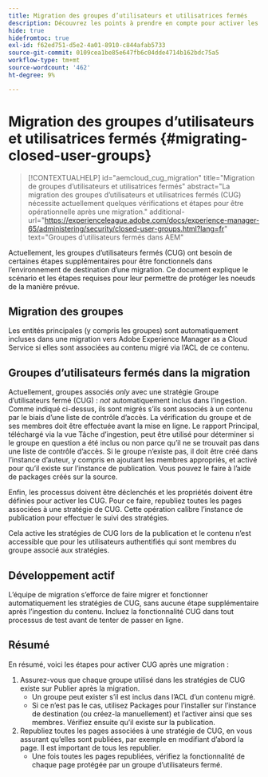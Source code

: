 ```yaml
---
title: Migration des groupes d’utilisateurs et utilisatrices fermés
description: Découvrez les points à prendre en compte pour activer les groupes d’utilisateurs fermés après la migration de contenu vers Adobe Experience Manager as a Cloud Service.
hide: true
hidefromtoc: true
exl-id: f62ed751-d5e2-4a01-8910-c844afab5733
source-git-commit: 0109cea1be85e647fb6c04dde4714b162bdc75a5
workflow-type: tm+mt
source-wordcount: '462'
ht-degree: 9%

---
```


# Migration des groupes d’utilisateurs et utilisatrices fermés {#migrating-closed-user-groups}

>[!CONTEXTUALHELP]
>id="aemcloud_cug_migration"
>title="Migration de groupes d’utilisateurs et utilisatrices fermés"
>abstract="La migration des groupes d’utilisateurs et utilisatrices fermés (CUG) nécessite actuellement quelques vérifications et étapes pour être opérationnelle après une migration."
>additional-url="https://experienceleague.adobe.com/docs/experience-manager-65/administering/security/closed-user-groups.html?lang=fr" text="Groupes d’utilisateurs fermés dans AEM"

Actuellement, les groupes d’utilisateurs fermés (CUG) ont besoin de certaines étapes supplémentaires pour être fonctionnels dans l’environnement de destination d’une migration. Ce document explique le scénario et les étapes requises pour leur permettre de protéger les noeuds de la manière prévue.

## Migration des groupes

Les entités principales (y compris les groupes) sont automatiquement incluses dans une migration vers Adobe Experience Manager as a Cloud Service si elles sont associées au contenu migré via l’ACL de ce contenu.

## Groupes d’utilisateurs fermés dans la migration

Actuellement, groupes associés *only* avec une stratégie Groupe d’utilisateurs fermé (CUG) : *not* automatiquement inclus dans l’ingestion. Comme indiqué ci-dessus, ils sont migrés s’ils sont associés à un contenu par le biais d’une liste de contrôle d’accès. La vérification du groupe et de ses membres doit être effectuée avant la mise en ligne. Le rapport Principal, téléchargé via la vue Tâche d’ingestion, peut être utilisé pour déterminer si le groupe en question a été inclus ou non parce qu’il ne se trouvait pas dans une liste de contrôle d’accès. Si le groupe n’existe pas, il doit être créé dans l’instance d’auteur, y compris en ajoutant les membres appropriés, et activé pour qu’il existe sur l’instance de publication. Vous pouvez le faire à l’aide de packages créés sur la source.

Enfin, les processus doivent être déclenchés et les propriétés doivent être définies pour activer les CUG. Pour ce faire, republiez toutes les pages associées à une stratégie de CUG. Cette opération calibre l’instance de publication pour effectuer le suivi des stratégies.

Cela active les stratégies de CUG lors de la publication et le contenu n’est accessible que pour les utilisateurs authentifiés qui sont membres du groupe associé aux stratégies.

## Développement actif

L’équipe de migration s’efforce de faire migrer et fonctionner automatiquement les stratégies de CUG, sans aucune étape supplémentaire après l’ingestion du contenu.
Incluez la fonctionnalité CUG dans tout processus de test avant de tenter de passer en ligne.

## Résumé

En résumé, voici les étapes pour activer CUG après une migration :

1. Assurez-vous que chaque groupe utilisé dans les stratégies de CUG existe sur Publier après la migration.
   - Un groupe peut exister s’il est inclus dans l’ACL d’un contenu migré.
   - Si ce n’est pas le cas, utilisez Packages pour l’installer sur l’instance de destination (ou créez-la manuellement) et l’activer ainsi que ses membres. Vérifiez ensuite qu’il existe sur la publication.
1. Republiez toutes les pages associées à une stratégie de CUG, en vous assurant qu’elles sont publiées, par exemple en modifiant d’abord la page. Il est important de tous les republier.
   - Une fois toutes les pages republiées, vérifiez la fonctionnalité de chaque page protégée par un groupe d’utilisateurs fermé.
